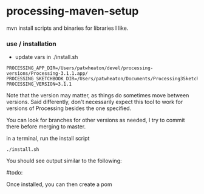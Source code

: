# processing-maven-setup
mvn install scripts and binaries for libraries I like.

### use / installation
 
- update vars in ./install.sh
~~~~
PROCESSING_APP_DIR=/Users/patwheaton/devel/processing-versions/Processing-3.1.1.app/
PROCESSING_SKETCHBOOK_DIR=/Users/patwheaton/Documents/Processing3Sketchbook/
PROCESSING_VERSION=3.1.1
~~~~

Note that the version may matter, as things do sometimes move between versions. Said differently, don't necessarily expect this tool to work for versions of Processing besides the one specified. 

You can look for branches for other versions as needed, I try to commit there before merging to master. 

in a terminal, run the install script

~~~~
./install.sh
~~~~
You should see output similar to the following: 

#todo:

Once installed, you can then create a pom 